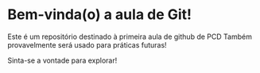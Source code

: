 # Bem-vinda(o) a aula de Git!
Este é um repositório destinado à primeira aula de github de PCD
Também provavelmente será usado para práticas futuras!

Sinta-se a vontade para explorar!

